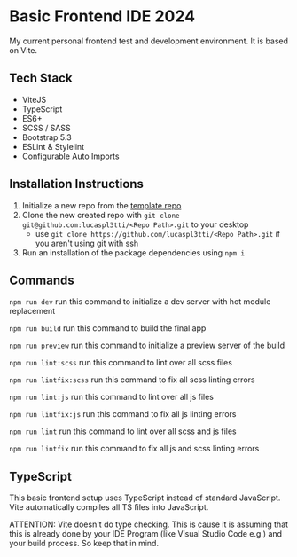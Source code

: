 # Basic Frontend IDE 2024
My current personal frontend test and development environment. It is based on Vite.

## Tech Stack
- ViteJS
- TypeScript
- ES6+
- SCSS / SASS
- Bootstrap 5.3
- ESLint & Stylelint
- Configurable Auto Imports

## Installation Instructions
1. Initialize a new repo from the [template repo](https://github.com/lucaspl3tti/basic-frontend-ide-2022)
2. Clone the new created repo with `git clone git@github.com:lucaspl3tti/<Repo Path>.git` to your desktop
   * use `git clone https://github.com/lucaspl3tti/<Repo Path>.git` if you aren't using git with ssh
3. Run an installation of the package dependencies using `npm i`

## Commands
`npm run dev` run this command to initialize a dev server with hot module replacement

`npm run build` run this command to build the final app

`npm run preview` run this command to initialize a preview server of the build

`npm run lint:scss` run this command to lint over all scss files

`npm run lintfix:scss` run this command to fix all scss linting errors

`npm run lint:js` run this command to lint over all js files

`npm run lintfix:js` run this command to fix all js linting errors

`npm run lint` run this command to lint over all scss and js files

`npm run lintfix` run this command to fix all js and scss linting errors

## TypeScript
This basic frontend setup uses TypeScript instead of standard JavaScript. Vite automatically compiles all TS files into JavaScript.

ATTENTION: Vite doesn't do type checking. This is cause it is assuming that this is already done by your IDE Program (like Visual Studio Code e.g.) and your build process. So keep that in mind.
